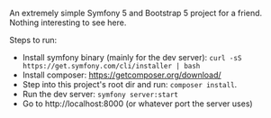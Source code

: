 An extremely simple Symfony 5 and Bootstrap 5 project for a friend. Nothing interesting to see here.

Steps to run:
- Install symfony binary (mainly for the dev server): `curl -sS https://get.symfony.com/cli/installer | bash`
- Install composer: https://getcomposer.org/download/
- Step into this project's root dir and run: `composer install`.
- Run the dev server: `symfony server:start`
- Go to http://localhost:8000 (or whatever port the server uses)
